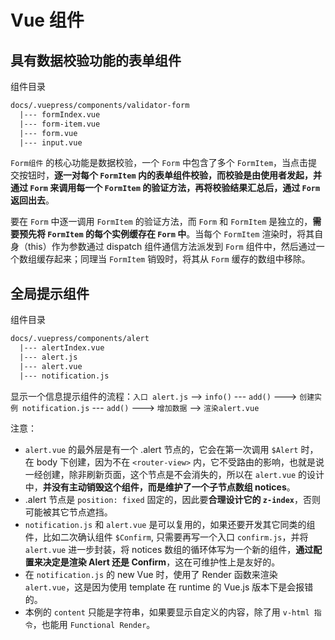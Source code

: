 # Vue 组件

## 具有数据校验功能的表单组件

组件目录

``` txt
docs/.vuepress/components/validator-form
  |--- formIndex.vue
  |--- form-item.vue
  |--- form.vue
  |--- input.vue
```

`Form组件` 的核心功能是数据校验，一个 `Form` 中包含了多个 `FormItem`，当点击提交按钮时，**逐一对每个 `FormItem` 内的表单组件校验，而校验是由使用者发起，并通过 `Form` 来调用每一个 `FormItem` 的验证方法，再将校验结果汇总后，通过 `Form` 返回出去**。

要在 `Form` 中逐一调用 `FormItem` 的验证方法，而 `Form` 和 `FormItem` 是独立的，**需要预先将 `FormItem` 的每个实例缓存在 `Form` 中**。当每个 `FormItem` 渲染时，将其自身（this）作为参数通过 dispatch 组件通信方法派发到 `Form` 组件中，然后通过一个数组缓存起来；同理当 `FormItem` 销毁时，将其从 `Form` 缓存的数组中移除。

<validator-form-formIndex />

## 全局提示组件

组件目录

``` txt
docs/.vuepress/components/alert
  |--- alertIndex.vue
  |--- alert.js
  |--- alert.vue
  |--- notification.js
```

显示一个信息提示组件的流程：`入口 alert.js` --> `info()` --- `add()` ---> `创建实例 notification.js` --- `add()` ---> `增加数据` --> `渲染alert.vue`

<alert-alertIndex />

注意：

+ `alert.vue` 的最外层是有一个 .alert 节点的，它会在第一次调用 `$Alert` 时，在 body 下创建，因为不在 `<router-view>` 内，它不受路由的影响，也就是说一经创建，除非刷新页面，这个节点是不会消失的，所以在 `alert.vue` 的设计中，**并没有主动销毁这个组件，而是维护了一个子节点数组 notices**。
+ .alert 节点是 `position: fixed` 固定的，因此要**合理设计它的 `z-index`**，否则可能被其它节点遮挡。
+ `notification.js` 和 `alert.vue` 是可以复用的，如果还要开发其它同类的组件，比如二次确认组件 `$Confirm`, 只需要再写一个入口 `confirm.js`，并将 `alert.vue` 进一步封装，将 notices 数组的循环体写为一个新的组件，**通过配置来决定是渲染 Alert 还是 Confirm**，这在可维护性上是友好的。
+ 在 `notification.js` 的 new Vue 时，使用了 Render 函数来渲染 `alert.vue`，这是因为使用 template 在 runtime 的 Vue.js 版本下是会报错的。
+ 本例的 `content` 只能是字符串，如果要显示自定义的内容，除了用 `v-html 指令`，也能用 `Functional Render`。
